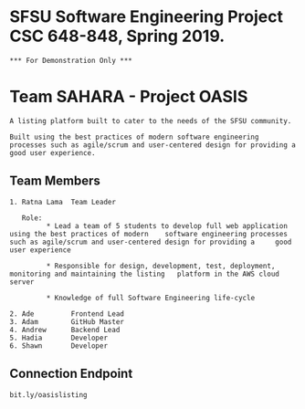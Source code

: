 # SFSU Software Engineering Project CSC 648-848, Spring 2019.

```
*** For Demonstration Only ***
```

# Team SAHARA - Project OASIS

```
A listing platform built to cater to the needs of the SFSU community.

Built using the best practices of modern software engineering processes such as agile/scrum and user-centered design for providing a good user experience.
```

## Team Members

```
1. Ratna Lama  Team Leader

   Role:
         * Lead a team of 5 students to develop full web application using the best practices of modern    software engineering processes such as agile/scrum and user-centered design for providing a     good user experience

         * Responsible for design, development, test, deployment, monitoring and maintaining the listing   platform in the AWS cloud server

         * Knowledge of full Software Engineering life-cycle

2. Ade         Frontend Lead
3. Adam        GitHub Master
4. Andrew      Backend Lead
5. Hadia       Developer
6. Shawn       Developer
```

## Connection Endpoint

```
bit.ly/oasislisting
```
